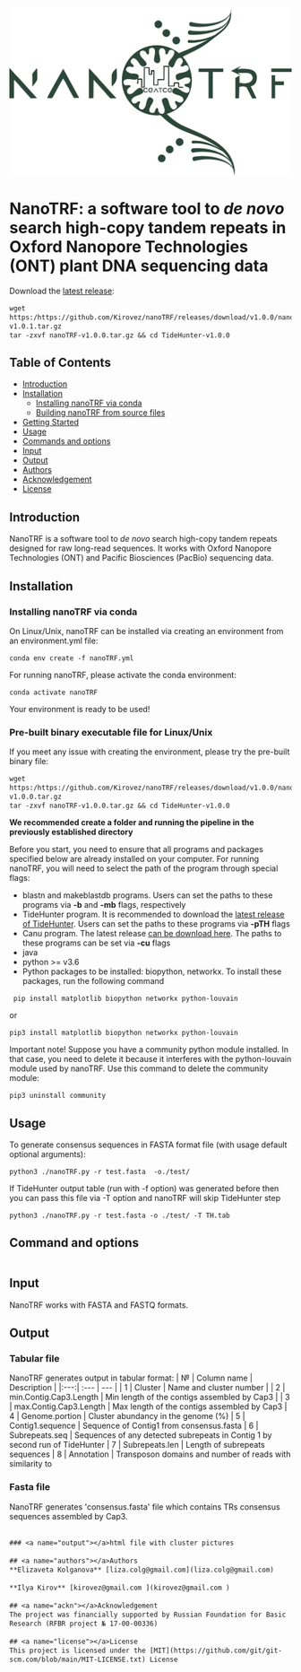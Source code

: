 <img src="nanoTRF.png" width="550" >

# NanoTRF: a software tool to *de novo* search high-copy tandem repeats in Oxford Nanopore Technologies (ONT) plant DNA sequencing data

Download the [latest release](https://github.com/Kirovez/nanoTRF/releases):
```
wget https:/https://github.com/Kirovez/nanoTRF/releases/download/v1.0.0/nanoTRF-v1.0.1.tar.gz
tar -zxvf nanoTRF-v1.0.0.tar.gz && cd TideHunter-v1.0.0
```
 

## Table of Contents

- [Introduction](#introduction)
- [Installation](#install)
  - [Installing nanoTRF via conda](#conda)
  - [Building nanoTRF from source files](#building)
- [Getting Started](#getting) 
- [Usage](#usage)
- [Commands and options](#cmd)
- [Input](#input_output)
- [Output](#output)
- [Authors](#authors)
- [Acknowledgement](#ackn)
- [License](#license)

## <a name="introduction"></a>Introduction

NanoTRF is a software tool to *de novo* search high-copy tandem repeats designed for raw long-read sequences. It works with Oxford Nanopore Technologies (ONT) and Pacific Biosciences (PacBio) sequencing data.

## <a name="install"></a>Installation

### <a name="conda"></a>Installing nanoTRF via conda
On Linux/Unix, nanoTRF can be installed via creating an environment from an environment.yml file:
 ```
 conda env create -f nanoTRF.yml
 ```
For running nanoTRF, please activate the conda environment:
 ```
 conda activate nanoTRF
 ```
 Your environment is ready to be used!
 
### <a name="conda"></a>Pre-built binary executable file for Linux/Unix

If you meet any issue with creating the environment, please try the pre-built binary file:

```
wget https:/https://github.com/Kirovez/nanoTRF/releases/download/v1.0.0/nanoTRF-v1.0.0.tar.gz
tar -zxvf nanoTRF-v1.0.0.tar.gz && cd TideHunter-v1.0.0
```
**We recommended create a folder and running the pipeline in the previously established directory**

Before you start, you need to ensure that all programs and packages specified below are already installed on your computer. For running nanoTRF, you will need to select the path of the program through special flags:

- blastn and makeblastdb programs. Users can set the paths to these programs via **-b** and **-mb** flags, respectively
- TideHunter program. It is recommended to download the [latest release of TideHunter](https://github.com/yangao07/TideHunter/releases). Users can set the paths to these programs via **-pTH** flags
- Canu program. The latest release [can be download here](http://github.com/marbl/canu/releases). The paths to these programs can be set via **-cu** flags
- java
- python >= v3.6
- Python packages to be installed: biopython, networkx. To install these packages, run the following command
```
 pip install matplotlib biopython networkx python-louvain
```
or
```
pip3 install matplotlib biopython networkx python-louvain
```
Important note! Suppose you have a community python module installed. In that case, you need to delete it because it interferes with the python-louvain module used by nanoTRF. Use this command to delete the community module:
```
pip3 uninstall community
```


## <a name="usage"></a>Usage

To generate consensus sequences in FASTA format file (with usage default optional arguments):
```
python3 ./nanoTRF.py -r test.fasta  -o./test/
```
If TideHunter output table (run with -f option) was generated before then you can pass this file via -T option and nanoTRF will skip TideHunter step

```
python3 ./nanoTRF.py -r test.fasta -o ./test/ -T TH.tab
```

## <a name="cmd"></a>Command and options
```

```
## <a name="input_output"></a>Input
NanoTRF works with FASTA and FASTQ formats.

## <a name="output"></a>Output
### <a name="output"></a>Tabular file
NanoTRF generates output in tabular format:
| №   | Column name | Description | 
|:---:|   :---      | ---        |
|  1  | Cluster     | Name and cluster number |
|  2  | min.Contig.Cap3.Length  | Min length of the contigs assembled by Cap3 |
|  3  | max.Contig.Cap3.Length   | Max length of the contigs assembled by Cap3
|  4  | Genome.portion   | Cluster abundancy in the genome (%)
|  5  | Contig1.sequence   | Sequence of Contig1 from consensus.fasta
|  6  | Subrepeats.seq   | Sequences of any detected subrepeats in Contig 1 by second run of TideHunter 
|  7  | Subrepeats.len   | Length of subrepeats sequences
|  8  | Annotation  | Transposon domains and number of reads with similarity to


### <a name="output"></a>Fasta file

NanoTRF generates 'consensus.fasta' file which contains TRs consensus sequences assembled by Cap3. 

```

### <a name="output"></a>html file with cluster pictures

## <a name="authors"></a>Authors
**Elizaveta Kolganova** [liza.colg@gmail.com](liza.colg@gmail.com)

**Ilya Kirov** [kirovez@gmail.com ](kirovez@gmail.com )

## <a name="ackn"></a>Acknowledgement
The project was financially supported by Russian Foundation for Basic Research (RFBR project № 17-00-00336)

## <a name="license"></a>License
This project is licensed under the [MIT](https://github.com/git/git-scm.com/blob/main/MIT-LICENSE.txt) License



